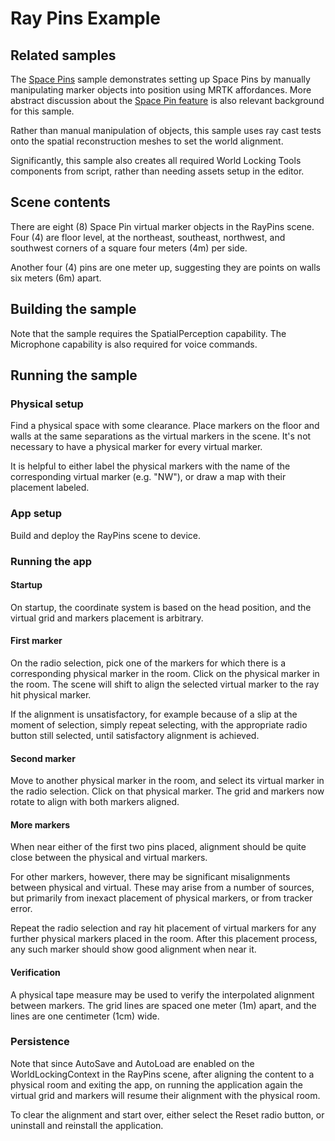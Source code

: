 # Ray Pins Example

## Related samples

The [Space Pins](SpacePin.md) sample demonstrates setting up Space Pins by manually manipulating marker objects into position using MRTK affordances. More abstract discussion about the [Space Pin feature](../../Concepts/Advanced/SpacePins.md) is also relevant background for this sample.

Rather than manual manipulation of objects, this sample uses ray cast tests onto the spatial reconstruction meshes to set the world alignment.

Significantly, this sample also creates all required World Locking Tools components from script, rather than needing assets setup in the editor.

## Scene contents

There are eight (8) Space Pin virtual marker objects in the RayPins scene. Four (4) are floor level, at the northeast, southeast, northwest, and southwest corners of a square four meters (4m) per side.

Another four (4) pins are one meter up, suggesting they are points on walls six meters (6m) apart.

## Building the sample

Note that the sample requires the SpatialPerception capability. The Microphone capability is also required for voice commands.

## Running the sample

### Physical setup

Find a physical space with some clearance. Place markers on the floor and walls at the same separations as the virtual markers in the scene. It's not necessary to have a physical marker for every virtual marker.

It is helpful to either label the physical markers with the name of the corresponding virtual marker (e.g. "NW"), or draw a map with their placement labeled.

### App setup

Build and deploy the RayPins scene to device.

### Running the app

#### Startup
On startup, the coordinate system is based on the head position, and the virtual grid and markers placement is arbitrary.

#### First marker

On the radio selection, pick one of the markers for which there is a corresponding physical marker in the room. Click on the physical marker in the room. The scene will shift to align the selected virtual marker to the ray hit physical marker.

If the alignment is unsatisfactory, for example because of a slip at the moment of selection, simply repeat selecting, with the appropriate radio button still selected, until satisfactory alignment is achieved.

#### Second marker

Move to another physical marker in the room, and select its virtual marker in the radio selection. Click on that physical marker. The grid and markers now rotate to align with both markers aligned.

#### More markers

When near either of the first two pins placed, alignment should be quite close between the physical and virtual markers.

For other markers, however, there may be significant misalignments between physical and virtual. These may arise from a number of sources, but primarily from inexact placement of physical markers, or from tracker error.

Repeat the radio selection and ray hit placement of virtual markers for any further physical markers placed in the room. After this placement process, any such marker should show good alignment when near it.

#### Verification

A physical tape measure may be used to verify the interpolated alignment between markers. The grid lines are spaced one meter (1m) apart, and the lines are one centimeter (1cm) wide.

### Persistence

Note that since AutoSave and AutoLoad are enabled on the WorldLockingContext in the RayPins scene, after aligning the content to a physical room and exiting the app, on running the application again the virtual grid and markers will resume their alignment with the physical room.

To clear the alignment and start over, either select the Reset radio button, or uninstall and reinstall the application.
